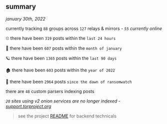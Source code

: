 
## summary
_january 30th, 2022_

currently tracking `88` groups across `127` relays & mirrors - _`55` currently online_

⏲ there have been `319` posts within the `last 24 hours`

🦈 there have been `607` posts within the `month of january`

🪐 there have been `1365` posts within the `last 90 days`

🏚 there have been `603` posts within the `year of 2022`

🦕 there have been `2964` posts `since the dawn of ransomwatch`

there are `48` custom parsers indexing posts

_`20` sites using v2 onion services are no longer indexed - [support.torproject.org](https://support.torproject.org/onionservices/v2-deprecation/)_

> see the project [README](https://github.com/thetanz/ransomwatch#ransomwatch--) for backend technicals
